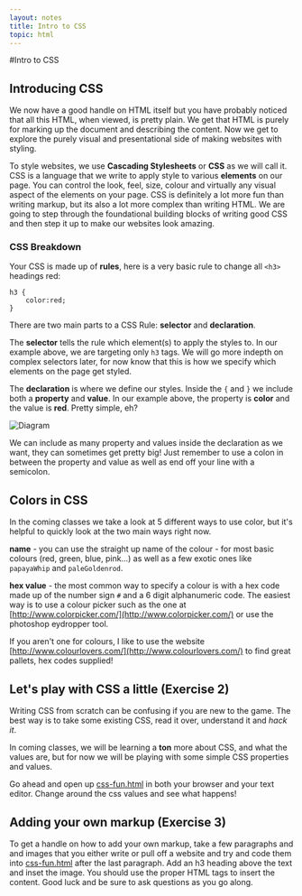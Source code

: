 ```yaml
---
layout: notes
title: Intro to CSS
topic: html
---
```


#Intro to CSS

## Introducing CSS

We now have a good handle on HTML itself but you have probably noticed that all this HTML, when viewed, is pretty plain. We get that HTML is purely for marking up the document and describing the content. Now we get to explore the purely visual and presentational side of making websites with styling.

To style websites, we use **Cascading Stylesheets** or **CSS** as we will call it. CSS is a language that we write to apply style to various **elements** on our page. You can control the look, feel, size, colour and virtually any visual aspect of the elements on your page. CSS is definitely a lot more fun than writing markup, but its also a lot more complex than writing HTML. We are going to step through the foundational building blocks of writing good CSS and then step it up to make our websites look amazing.

### CSS Breakdown

Your CSS is made up of **rules**, here is a very basic rule to change all `<h3>` headings red:

	h3 {
		color:red;
	}

There are two main parts to a CSS Rule: **selector** and **declaration**.

The **selector** tells the rule which element(s) to apply the styles to. In our example above, we are targeting only `h3` tags. We will go more indepth on complex selectors later, for now know that this is how we specify which elements on the page get styled.

The **declaration** is where we define our styles. Inside the `{` and `}` we include both a **property** and **value**. In our example above, the property is **color** and the value is **red**. Pretty simple, eh?

![Diagram](http://wes.io/J3WP/diagrams.png)

We can include as many property and values inside the declaration as we want, they can sometimes get pretty big! Just remember to use a colon in between the property and value as well as end off your line with a semicolon.

## Colors in CSS
In the coming classes we take a look at 5 different ways to use color, but it's helpful to quickly look at the two main ways right now.

**name** - you can use the straight up name of the colour - for most basic colours (red, green, blue, pink...) as well as a few exotic ones like `papayaWhip` and `paleGoldenrod`. 

**hex value** - the most common way to specify a colour is with a hex code made up of the number sign `#` and a 6 digit alphanumeric code. The easiest way is to use a colour picker such as the one at [http://www.colorpicker.com/](http://www.colorpicker.com/) or use the photoshop eydropper tool.

If you aren't one for colours, I like to use the website [http://www.colourlovers.com/](http://www.colourlovers.com/) to find great pallets, hex codes supplied!

## Let's play with CSS a little (Exercise 2)
Writing CSS from scratch can be confusing if you are new to the game. The best way is to take some existing CSS, read it over, understand it and *hack it*.

In coming classes, we will be learning a **ton** more about CSS, and what the values are, but for now we will be playing with some simple CSS properties and values.

Go ahead and open up [css-fun.html](exercises/css-fun.html) in both your browser and your text editor. Change around the css values and see what happens!

## Adding your own markup (Exercise 3)
To get a handle on how to add your own markup, take a few paragraphs and and images that you either write or pull off a website and try and code them into [css-fun.html](exercises/css-fun.html) after the last paragraph. Add an h3 heading above the text and inset the image. You should use the proper HTML tags to insert the content. Good luck and be sure to ask questions as you go along.
